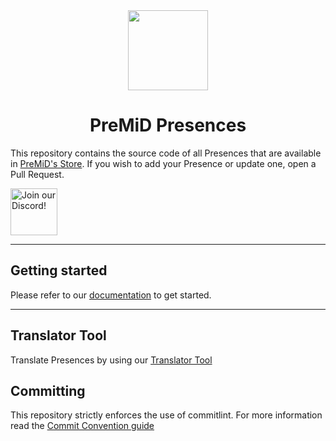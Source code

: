 <div align="center">
    <img src="https://avatars3.githubusercontent.com/u/46326568?s=400&amp;u=15e4a4988014780288d30ffb969fd1569fec23e6&amp;v=4" width="128px" style="max-width:100%;">
    <h1>PreMiD Presences</h1>
</div>

This repository contains the source code of all Presences that are available in [PreMiD's Store](https://premid.app/store). If you wish to add your Presence or update one, open a Pull Request.

<div align="left">
    <a target="_blank" href="https://discord.premid.app/" title="Join our Discord!">
        <img  src="https://discordapp.com/api/guilds/493130730549805057/widget.png?style=banner2" height="75px" draggable="false" alt="Join our Discord!">
    </a>
</div>

---

## Getting started

Please refer to our [documentation](https://docs.premid.app/dev/presence) to get started.



---

## Translator Tool
Translate Presences by using our [Translator Tool](./TRANSLATOR.md)
## Committing

This repository strictly enforces the use of commitlint. For more information read the [Commit Convention guide](./.github/COMMIT_CONVENTION.md)
